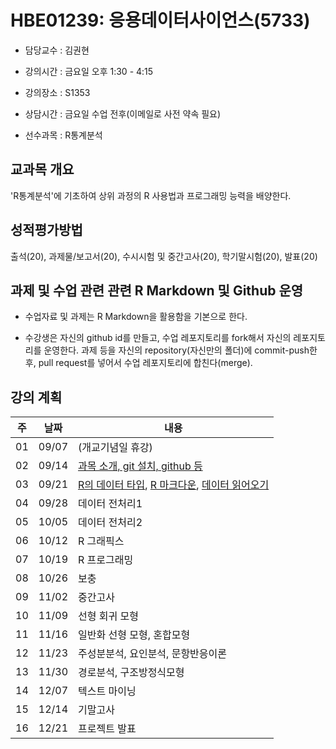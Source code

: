 # HBE01239: 응용데이터사이언스(5733)

* 담당교수 : 김권현

* 강의시간 : 금요일 오후 1:30 - 4:15

* 강의장소 : S1353

* 상담시간 : 금요일 수업 전후(이메일로 사전 약속 필요)

* 선수과목 : R통계분석

## 교과목 개요

'R통계분석'에 기초하여 상위 과정의 R 사용법과 프로그래밍 능력을 배양한다. 

## 성적평가방법

출석(20), 과제물/보고서(20), 수시시험 및 중간고사(20), 학기말시험(20), 발표(20)

## 과제 및 수업 관련 관련 R Markdown 및 Github 운영

* 수업자료 및 과제는 R Markdown을 활용함을 기본으로 한다.

* 수강생은 자신의 github id를 만들고, 수업 레포지토리를 fork해서 자신의 레포지토리를 운영한다. 과제 등을 자신의 repository(자신만의 폴더)에 commit-push한 후, pull request를 넣어서 수업 레포지토리에 합친다(merge).

## 강의 계획

|주   |날짜   |내용   |
|:-:|:-:|---|
|01   |09/07   |(개교기념일 휴강)   |
|02   |09/14   |[과목 소개, git 설치, github 등](./00_Instructor/2018_09_12.html)  |
|03  |09/21   |[R의 데이터 타입](https://github.com/kwhkim/stat-programming-01/blob/master/RClass02_.pdf), [R 마크다운](./00_Instructor/Class02_RMarkdown.html), [데이터 읽어오기](./00_Instructor/Class02_ImportingData.html)   |
|04   |09/28   |데이터 전처리1   |
|05   |10/05   |데이터 전처리2   |
|06   |10/12   |R 그래픽스   |
|07   |10/19   |R 프로그래밍   |
|08   |10/26   |보충   |
|09   |11/02   |중간고사   |
|10   |11/09   |선형 회귀 모형   |
|11   |11/16   |일반화 선형 모형, 혼합모형   |
|12   |11/23   |주성분분석, 요인분석, 문항반응이론   |
|13   |11/30   |경로분석, 구조방정식모형   |
|14   |12/07   |텍스트 마이닝   |
|15   |12/14   |기말고사   |
|16   |12/21   |프로젝트 발표   |

## 



